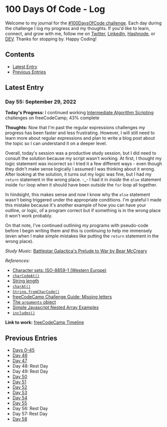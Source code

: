 # 100 Days Of Code - Log
Welcome to my journal for the [#100DaysOfCode challenge](https://www.100daysofcode.com/). Each day during the challenge I log my progress and my thoughts. If you'd like to learn, connect, and grow with me, follow me on [Twitter](https://twitter.com/wordsbyfifi/), [LinkedIn](https://linkedin.com/in/anthonynanfito), [Hashnode](https://ananfito.hashnode.dev/), or [DEV](https://dev.to/ananfito). Thanks for stopping by. Happy Coding!

## Contents

- [Latest Entry](#latest-entry)
- [Previous Entries](#previous-entries)

## Latest Entry

### Day 55: September 29, 2022

**Today's Progress:** I continued working [Intermediate Algorithm Scripting](https://www.freecodecamp.org/learn/javascript-algorithms-and-data-structures/#intermediate-algorithm-scripting) challenges on freeCodeCamp; 43% complete

**Thoughts:** Now that I'm past the regular expressions challenges my progress has been faster and less frustrating. However, I will still need to learn more about regular expressions and plan to write a blog post about the topic so I can understand it on a deeper level.

Overall, today's session was a productive study session, but I did need to consult the solution because my script wasn't working. At first, I thought my logic statement was incorrect so I tried it a few different ways - even though they didn't make sense logically I assumed I was thinking about it wrong. After looking at the solution, it turns out my logic was fine, but I had my `return` statement in the wrong place. -_- I had it in *inside* the `else` statement inside `for` loop when it should have been *outside* the `for` loop all together.

In hindsight, this makes sense and now I know why the `else` statement wasn't being triggered under the appropriate conditions. I'm grateful I made this mistake because it's another example of how you can have your outline, or logic, of a program correct but if something is in the wrong place it won't work probably.

On that note, I've continued outlining my programs with pseudo-code before I begin writing them and this is continuing to help me immensely (even when I make simple mistakes like putting the `return` statement in the wrong place).

*Study Music:* [Battlestar Galactica's Prelude to War by Bear McCreary](https://youtu.be/4f2MnaV_j0Q)

*References:*

- [Character sets: ISO-8859-1 (Western Europe)](https://www.charset.org/charsets/iso-8859-1)
- [`charCodeAt()`](https://developer.mozilla.org/en-US/docs/Web/JavaScript/Reference/Global_Objects/String/charCodeAt)
- [String length](https://developer.mozilla.org/en-US/docs/Web/JavaScript/Reference/Global_Objects/String/length)
- [`charAt()`](https://developer.mozilla.org/en-US/docs/Web/JavaScript/Reference/Global_Objects/String/charAt)
- [`String.fromCharCode()`](https://developer.mozilla.org/en-US/docs/Web/JavaScript/Reference/Global_Objects/String/fromCharCode)
- [freeCodeCamp Challenge Guide: Missing letters](https://forum.freecodecamp.org/t/freecodecamp-challenge-guide-missing-letters/16023)
- [The `arguments` object](https://developer.mozilla.org/en-US/docs/Web/JavaScript/Reference/Functions/arguments)
- [Simple Javascript Nested Array Examples](https://code-boxx.com/javascript-nested-array/)
- [`includes()`](https://developer.mozilla.org/en-US/docs/Web/JavaScript/Reference/Global_Objects/Array/includes)

**Link to work:** [freeCodeCamp Timeline](https://www.freecodecamp.org/ananfito)

## Previous Entries

- [Days 0–45](./days0-45.md)
- [Day 46](./day46.md)
- [Day 47](./day47.md)
- Day 48: Rest Day
- Day 49: Rest Day
- [Day 50](./day50.md)
- [Day 51](./day51.md)
- [Day 52](./day52.md)
- [Day 53](./day53.md)
- [Day 54](./day54.md)
- [Day 55](./day55.md)
- Day 56: Rest Day
- Day 57: Rest Day
- [Day 58](./day58.md)
